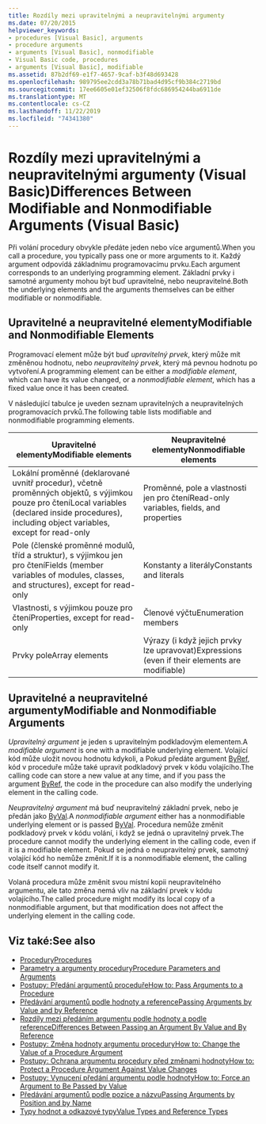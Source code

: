 ```yaml
---
title: Rozdíly mezi upravitelnými a neupravitelnými argumenty
ms.date: 07/20/2015
helpviewer_keywords:
- procedures [Visual Basic], arguments
- procedure arguments
- arguments [Visual Basic], nonmodifiable
- Visual Basic code, procedures
- arguments [Visual Basic], modifiable
ms.assetid: 87b2df69-e1f7-4657-9caf-b3f48d693428
ms.openlocfilehash: 989795ee2cdd3a78b71bad4d95cf9b384c2719bd
ms.sourcegitcommit: 17ee6605e01ef32506f8fdc686954244ba6911de
ms.translationtype: MT
ms.contentlocale: cs-CZ
ms.lasthandoff: 11/22/2019
ms.locfileid: "74341380"
---
```

# <a name="differences-between-modifiable-and-nonmodifiable-arguments-visual-basic"></a><span data-ttu-id="33680-102">Rozdíly mezi upravitelnými a neupravitelnými argumenty (Visual Basic)</span><span class="sxs-lookup"><span data-stu-id="33680-102">Differences Between Modifiable and Nonmodifiable Arguments (Visual Basic)</span></span>
<span data-ttu-id="33680-103">Při volání procedury obvykle předáte jeden nebo více argumentů.</span><span class="sxs-lookup"><span data-stu-id="33680-103">When you call a procedure, you typically pass one or more arguments to it.</span></span> <span data-ttu-id="33680-104">Každý argument odpovídá základnímu programovacímu prvku.</span><span class="sxs-lookup"><span data-stu-id="33680-104">Each argument corresponds to an underlying programming element.</span></span> <span data-ttu-id="33680-105">Základní prvky i samotné argumenty mohou být buď upravitelné, nebo neupravitelné.</span><span class="sxs-lookup"><span data-stu-id="33680-105">Both the underlying elements and the arguments themselves can be either modifiable or nonmodifiable.</span></span>  
  
## <a name="modifiable-and-nonmodifiable-elements"></a><span data-ttu-id="33680-106">Upravitelné a neupravitelné elementy</span><span class="sxs-lookup"><span data-stu-id="33680-106">Modifiable and Nonmodifiable Elements</span></span>  
 <span data-ttu-id="33680-107">Programovací element může být buď *upravitelný prvek*, který může mít změněnou hodnotu, nebo *neupravitelný prvek*, který má pevnou hodnotu po vytvoření.</span><span class="sxs-lookup"><span data-stu-id="33680-107">A programming element can be either a *modifiable element*, which can have its value changed, or a *nonmodifiable element*, which has a fixed value once it has been created.</span></span>  
  
 <span data-ttu-id="33680-108">V následující tabulce je uveden seznam upravitelných a neupravitelných programovacích prvků.</span><span class="sxs-lookup"><span data-stu-id="33680-108">The following table lists modifiable and nonmodifiable programming elements.</span></span>  
  
|<span data-ttu-id="33680-109">Upravitelné elementy</span><span class="sxs-lookup"><span data-stu-id="33680-109">Modifiable elements</span></span>|<span data-ttu-id="33680-110">Neupravitelné elementy</span><span class="sxs-lookup"><span data-stu-id="33680-110">Nonmodifiable elements</span></span>|  
|-------------------------|----------------------------|  
|<span data-ttu-id="33680-111">Lokální proměnné (deklarované uvnitř procedur), včetně proměnných objektů, s výjimkou pouze pro čtení</span><span class="sxs-lookup"><span data-stu-id="33680-111">Local variables (declared inside procedures), including object variables, except for read-only</span></span>|<span data-ttu-id="33680-112">Proměnné, pole a vlastnosti jen pro čtení</span><span class="sxs-lookup"><span data-stu-id="33680-112">Read-only variables, fields, and properties</span></span>|  
|<span data-ttu-id="33680-113">Pole (členské proměnné modulů, tříd a struktur), s výjimkou jen pro čtení</span><span class="sxs-lookup"><span data-stu-id="33680-113">Fields (member variables of modules, classes, and structures), except for read-only</span></span>|<span data-ttu-id="33680-114">Konstanty a literály</span><span class="sxs-lookup"><span data-stu-id="33680-114">Constants and literals</span></span>|  
|<span data-ttu-id="33680-115">Vlastnosti, s výjimkou pouze pro čtení</span><span class="sxs-lookup"><span data-stu-id="33680-115">Properties, except for read-only</span></span>|<span data-ttu-id="33680-116">Členové výčtu</span><span class="sxs-lookup"><span data-stu-id="33680-116">Enumeration members</span></span>|  
|<span data-ttu-id="33680-117">Prvky pole</span><span class="sxs-lookup"><span data-stu-id="33680-117">Array elements</span></span>|<span data-ttu-id="33680-118">Výrazy (i když jejich prvky lze upravovat)</span><span class="sxs-lookup"><span data-stu-id="33680-118">Expressions (even if their elements are modifiable)</span></span>|  
  
## <a name="modifiable-and-nonmodifiable-arguments"></a><span data-ttu-id="33680-119">Upravitelné a neupravitelné argumenty</span><span class="sxs-lookup"><span data-stu-id="33680-119">Modifiable and Nonmodifiable Arguments</span></span>  
 <span data-ttu-id="33680-120">*Upravitelný argument* je jeden s upravitelným podkladovým elementem.</span><span class="sxs-lookup"><span data-stu-id="33680-120">A *modifiable argument* is one with a modifiable underlying element.</span></span> <span data-ttu-id="33680-121">Volající kód může uložit novou hodnotu kdykoli, a Pokud předáte argument [ByRef](../../../../visual-basic/language-reference/modifiers/byref.md), kód v proceduře může také upravit podkladový prvek v kódu volajícího.</span><span class="sxs-lookup"><span data-stu-id="33680-121">The calling code can store a new value at any time, and if you pass the argument [ByRef](../../../../visual-basic/language-reference/modifiers/byref.md), the code in the procedure can also modify the underlying element in the calling code.</span></span>  
  
 <span data-ttu-id="33680-122">*Neupravitelný argument* má buď neupravitelný základní prvek, nebo je předán jako [ByVal](../../../../visual-basic/language-reference/modifiers/byval.md).</span><span class="sxs-lookup"><span data-stu-id="33680-122">A *nonmodifiable argument* either has a nonmodifiable underlying element or is passed [ByVal](../../../../visual-basic/language-reference/modifiers/byval.md).</span></span> <span data-ttu-id="33680-123">Procedura nemůže změnit podkladový prvek v kódu volání, i když se jedná o upravitelný prvek.</span><span class="sxs-lookup"><span data-stu-id="33680-123">The procedure cannot modify the underlying element in the calling code, even if it is a modifiable element.</span></span> <span data-ttu-id="33680-124">Pokud se jedná o neupravitelný prvek, samotný volající kód ho nemůže změnit.</span><span class="sxs-lookup"><span data-stu-id="33680-124">If it is a nonmodifiable element, the calling code itself cannot modify it.</span></span>  
  
 <span data-ttu-id="33680-125">Volaná procedura může změnit svou místní kopii neupravitelného argumentu, ale tato změna nemá vliv na základní prvek v kódu volajícího.</span><span class="sxs-lookup"><span data-stu-id="33680-125">The called procedure might modify its local copy of a nonmodifiable argument, but that modification does not affect the underlying element in the calling code.</span></span>  
  
## <a name="see-also"></a><span data-ttu-id="33680-126">Viz také:</span><span class="sxs-lookup"><span data-stu-id="33680-126">See also</span></span>

- [<span data-ttu-id="33680-127">Procedury</span><span class="sxs-lookup"><span data-stu-id="33680-127">Procedures</span></span>](./index.md)
- [<span data-ttu-id="33680-128">Parametry a argumenty procedury</span><span class="sxs-lookup"><span data-stu-id="33680-128">Procedure Parameters and Arguments</span></span>](./procedure-parameters-and-arguments.md)
- [<span data-ttu-id="33680-129">Postupy: Předání argumentů proceduře</span><span class="sxs-lookup"><span data-stu-id="33680-129">How to: Pass Arguments to a Procedure</span></span>](./how-to-pass-arguments-to-a-procedure.md)
- [<span data-ttu-id="33680-130">Předávání argumentů podle hodnoty a reference</span><span class="sxs-lookup"><span data-stu-id="33680-130">Passing Arguments by Value and by Reference</span></span>](./passing-arguments-by-value-and-by-reference.md)
- [<span data-ttu-id="33680-131">Rozdíly mezi předáním argumentu podle hodnoty a podle reference</span><span class="sxs-lookup"><span data-stu-id="33680-131">Differences Between Passing an Argument By Value and By Reference</span></span>](./differences-between-passing-an-argument-by-value-and-by-reference.md)
- [<span data-ttu-id="33680-132">Postupy: Změna hodnoty argumentu procedury</span><span class="sxs-lookup"><span data-stu-id="33680-132">How to: Change the Value of a Procedure Argument</span></span>](./how-to-change-the-value-of-a-procedure-argument.md)
- [<span data-ttu-id="33680-133">Postupy: Ochrana argumentu procedury před změnami hodnoty</span><span class="sxs-lookup"><span data-stu-id="33680-133">How to: Protect a Procedure Argument Against Value Changes</span></span>](./how-to-protect-a-procedure-argument-against-value-changes.md)
- [<span data-ttu-id="33680-134">Postupy: Vynucení předání argumentu podle hodnoty</span><span class="sxs-lookup"><span data-stu-id="33680-134">How to: Force an Argument to Be Passed by Value</span></span>](./how-to-force-an-argument-to-be-passed-by-value.md)
- [<span data-ttu-id="33680-135">Předávání argumentů podle pozice a názvu</span><span class="sxs-lookup"><span data-stu-id="33680-135">Passing Arguments by Position and by Name</span></span>](./passing-arguments-by-position-and-by-name.md)
- [<span data-ttu-id="33680-136">Typy hodnot a odkazové typy</span><span class="sxs-lookup"><span data-stu-id="33680-136">Value Types and Reference Types</span></span>](../../../../visual-basic/programming-guide/language-features/data-types/value-types-and-reference-types.md)
